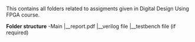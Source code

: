 This contains all folders related to assigments given in Digital Design Using FPGA course.





**Folder structure**
-Main
|__report.pdf
|__verilog file
|__testbench file (if required)
